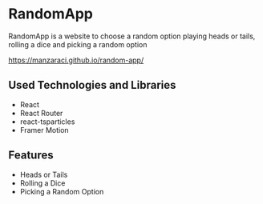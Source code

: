# RandomApp

RandomApp is a website to choose a random option playing heads or tails, rolling a dice and picking a random option

https://manzaraci.github.io/random-app/

## Used Technologies and Libraries

- React
- React Router
- react-tsparticles
- Framer Motion

## Features

- Heads or Tails
- Rolling a Dice
- Picking a Random Option
